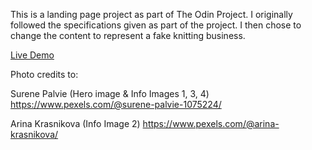 This is a landing page project as part of The Odin Project. I originally
followed the specifications given as part of the project. I then chose to change
the content to represent a fake knitting business.

[Live Demo](https://khenkel95.github.io/odin-landing-page/)

Photo credits to:

Surene Palvie (Hero image & Info Images 1, 3, 4)
https://www.pexels.com/@surene-palvie-1075224/

Arina Krasnikova (Info Image 2)
https://www.pexels.com/@arina-krasnikova/